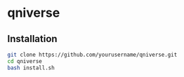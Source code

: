 # qniverse
## Installation

```bash
git clone https://github.com/yourusername/qniverse.git
cd qniverse
bash install.sh